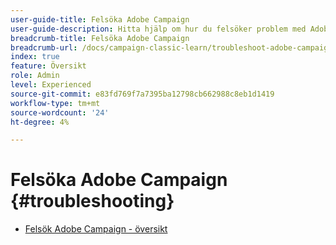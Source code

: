 ```yaml
---
user-guide-title: Felsöka Adobe Campaign
user-guide-description: Hitta hjälp om hur du felsöker problem med Adobe Campaign.
breadcrumb-title: Felsöka Adobe Campaign
breadcrumb-url: /docs/campaign-classic-learn/troubleshoot-adobe-campaign/overview.html
index: true
feature: Översikt
role: Admin
level: Experienced
source-git-commit: e83fd769f7a7395ba12798cb662988c8eb1d1419
workflow-type: tm+mt
source-wordcount: '24'
ht-degree: 4%

---
```



# Felsöka Adobe Campaign {#troubleshooting}

+ [Felsök Adobe Campaign - översikt](help/troubleshoot-adobe-campaign/overview.md)
